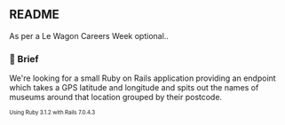 ## README

As per a Le Wagon Careers Week optional..

### :car: Brief
We're looking for a small Ruby on Rails application providing an endpoint which takes a GPS latitude and longitude and spits out the names of museums around that location grouped by their postcode.

<sub><sup>Using Ruby 3.1.2 with Rails 7.0.4.3</sup></sub>
